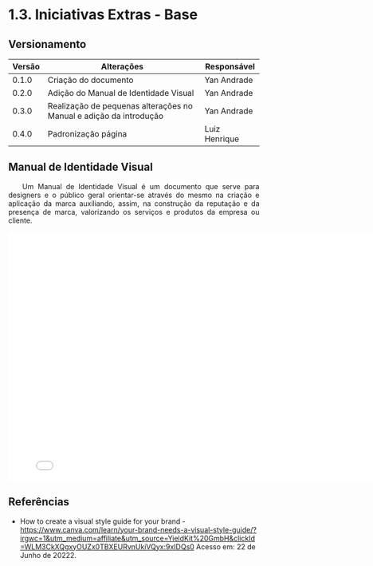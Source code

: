# 1.3. Iniciativas Extras - Base

## Versionamento

| Versão | Alterações  | Responsável |                              
| ------ | ------- | --------------- |
| 0.1.0  | Criação do documento | Yan Andrade |
| 0.2.0  | Adição do Manual de Identidade Visual | Yan Andrade |
| 0.3.0  | Realização de pequenas alterações no Manual e adição da introdução | Yan Andrade |
| 0.4.0  | Padronização página | Luiz Henrique |

## Manual de Identidade Visual

<p align="justify">&emsp;&emsp;Um Manual de Identidade Visual é um documento que serve para designers e o público geral orientar-se através do mesmo na criação e aplicação da marca auxiliando, assim, na construção da reputação e da presença de marca, valorizando os serviços e produtos da empresa ou cliente.</p>

<embed src="./imgs/Manual_de_Identidade_Visual.pdf" width="800px" height="500px" />


## Referências

- How to create a visual style guide for your brand - https://www.canva.com/learn/your-brand-needs-a-visual-style-guide/?irgwc=1&utm_medium=affiliate&utm_source=YieldKit%20GmbH&clickId=WLM3CkXQgxyOUZx0TBXEURvnUkiVQyx:9xIDQs0 Acesso em: 22 de Junho de 20222.
